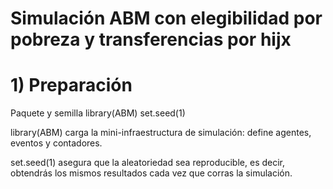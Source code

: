 # Simulación ABM con elegibilidad por pobreza y transferencias por hijx
# 1) Preparación
Paquete y semilla
library(ABM)
set.seed(1)


library(ABM) carga la mini-infraestructura de simulación: define agentes, eventos y contadores.

set.seed(1) asegura que la aleatoriedad sea reproducible, es decir, obtendrás los mismos resultados cada vez que corras la simulación.
